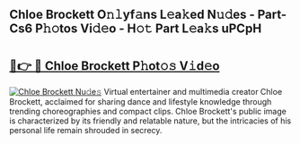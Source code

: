 ## Chloe Brockett O𝚗𝚕yf𝚊ns L𝚎a𝚔ed N𝚞𝚍es - Part-Cs6 P𝚑𝚘tos Vi𝚍𝚎o - H𝚘𝚝 Part L𝚎a𝚔s uPCpH

# <h2><a href="http://kfcxhgx.oniu.top/?m=Chloe+Brockett">🔗👉 🔴 Chloe Brockett P𝚑ot𝚘𝚜 V𝚒d𝚎o</a></h2>

[![Chloe Brockett Nu𝚍e𝚜](https://i.imgur.com/0qMVB7G.gif)](http://kfcxhgx.oniu.top/?m=Chloe+Brockett)
Virtual entertainer and multimedia creator Chloe Brockett, acclaimed for sharing dance and lifestyle knowledge through trending choreographies and compact clips. Chloe Brockett's public image is characterized by its friendly and relatable nature, but the intricacies of his personal life remain shrouded in secrecy.  
